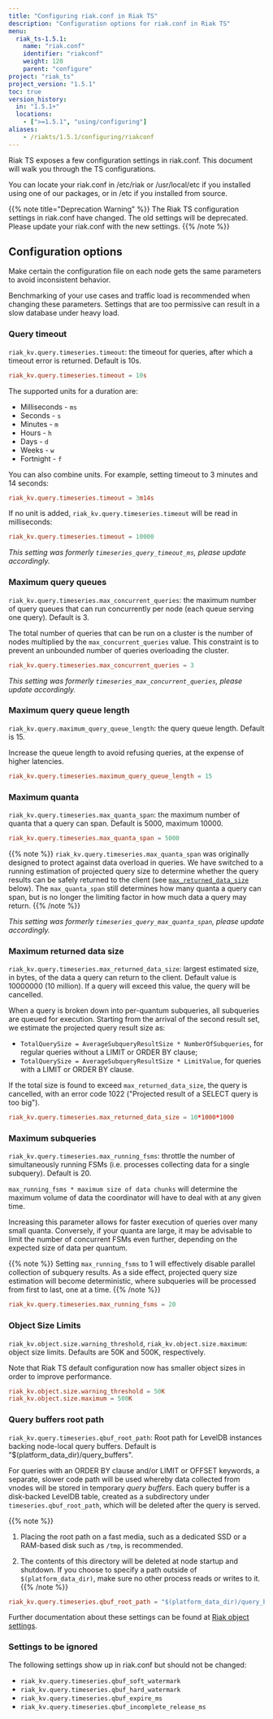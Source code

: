 ```yaml
---
title: "Configuring riak.conf in Riak TS"
description: "Configuration options for riak.conf in Riak TS"
menu:
  riak_ts-1.5.1:
    name: "riak.conf"
    identifier: "riakconf"
    weight: 120
    parent: "configure"
project: "riak_ts"
project_version: "1.5.1"
toc: true
version_history:
  in: "1.5.1+"
  locations:
    - [">=1.5.1", "using/configuring"]
aliases:
    - /riakts/1.5.1/configuring/riakconf
---
```


[glossary quanta]: ../../learn/glossary/quanta
[Riak object settings]: {{<baseurl>}}riak/kv/2.2.0/configuring/reference/#object-settings

Riak TS exposes a few configuration settings in riak.conf. This document will walk you through the TS configurations.

You can locate your riak.conf in  /etc/riak or /usr/local/etc if you installed using one of our packages, or in /etc if you installed from source.

{{% note title="Deprecation Warning" %}}
The Riak TS configuration settings in riak.conf have changed. The old settings will be deprecated. Please update your riak.conf with the new settings.
{{% /note %}}

## Configuration options

Make certain the configuration file on each node gets the same parameters to avoid inconsistent behavior.

Benchmarking of your use cases and traffic load is recommended when changing these parameters. Settings that are too permissive can result in a slow database under heavy load.

### Query timeout

`riak_kv.query.timeseries.timeout`: the timeout for queries, after which a timeout error is returned. Default is 10s.

```riak.conf
riak_kv.query.timeseries.timeout = 10s
```

The supported units for a duration are:

- Milliseconds - `ms`
- Seconds - `s`
- Minutes - `m`
- Hours - `h`
- Days - `d`
- Weeks - `w`
- Fortnight - `f`

You can also combine units. For example, setting timeout to 3 minutes and 14 seconds:

```riak.conf
riak_kv.query.timeseries.timeout = 3m14s
```

If no unit is added, `riak_kv.query.timeseries.timeout` will be read in milliseconds:

```riak.conf
riak_kv.query.timeseries.timeout = 10000
```

*This setting was formerly `timeseries_query_timeout_ms`, please update accordingly.*

### Maximum query queues

`riak_kv.query.timeseries.max_concurrent_queries`: the maximum number of query queues that can run concurrently per node (each queue serving one query). Default is 3.

The total number of queries that can be run on a cluster is the number of nodes multiplied by the `max_concurrent_queries` value. This constraint is to prevent an unbounded number of queries overloading the cluster.

```riak.conf
riak_kv.query.timeseries.max_concurrent_queries = 3
```

*This setting was formerly `timeseries_max_concurrent_queries`, please update accordingly.*

### Maximum query queue length

`riak_kv.query.maximum_query_queue_length`: the query queue length. Default is 15.

Increase the queue length to avoid refusing queries, at the expense of higher latencies.

```riak.conf
riak_kv.query.timeseries.maximum_query_queue_length = 15
```

### Maximum quanta

`riak_kv.query.timeseries.max_quanta_span`: the maximum number of quanta that a query can span. Default is 5000, maximum 10000.

```riak.conf
riak_kv.query.timeseries.max_quanta_span = 5000
```

{{% note %}}
`riak_kv.query.timeseries.max_quanta_span` was originally designed to protect against data overload in queries. We have switched to a running estimation of projected query size to determine whether the query results can be safely returned to the client (see [`max_returned_data_size`](#maximum-returned-data-size) below).  The `max_quanta_span` still determines how many quanta a query can span, but is no longer the limiting factor in how much data a query may return.
{{% /note %}}

*This setting was formerly `timeseries_query_max_quanta_span`, please update accordingly.*

### Maximum returned data size

`riak_kv.query.timeseries.max_returned_data_size`: largest estimated size, in bytes, of the data a query can return to the client. Default value is 10000000 (10 million). If a query will exceed this value, the query will be cancelled.

When a query is broken down into per-quantum subqueries, all subqueries are queued for execution. Starting from the arrival of the second result set, we estimate the projected query result size as:

* `TotalQuerySize = AverageSubqueryResultSize * NumberOfSubqueries`, for regular queries without a LIMIT or ORDER BY clause;
* `TotalQuerySize = AverageSubqueryResultSize * LimitValue`, for queries with a LIMIT or ORDER BY clause.

If the total size is found to exceed `max_returned_data_size`, the query is cancelled, with an error code 1022 ("Projected result of a SELECT query is too big").

```riak.conf
riak_kv.query.timeseries.max_returned_data_size = 10*1000*1000
```

### Maximum subqueries

`riak_kv.query.timeseries.max_running_fsms`: throttle the number of simultaneously running FSMs (i.e. processes collecting data for a single subquery). Default is 20.

`max_running_fsms * maximum size of data chunks` will determine the maximum volume of data the coordinator will have to deal with at any given time.

Increasing this parameter allows for faster execution of queries over many small quanta. Conversely, if your quanta are large, it may be advisable to limit the number of concurrent FSMs even further, depending on the expected size of data per quantum.

{{% note %}}
Setting `max_running_fsms` to 1 will effectively disable parallel collection of subquery results. As a side effect, projected query size estimation will become deterministic, where subqueries will be processed from first to last, one at a time.
{{% /note %}}

```riak.conf
riak_kv.query.timeseries.max_running_fsms = 20
```

### Object Size Limits

`riak_kv.object.size.warning_threshold`, `riak_kv.object.size.maximum`: object size limits. Defaults are 50K and 500K, respectively.

Note that Riak TS default configuration now has smaller object sizes in order to improve performance.

```riak.conf
riak_kv.object.size.warning_threshold = 50K
riak_kv.object.size.maximum = 500K
```

### Query buffers root path

`riak_kv.query.timeseries.qbuf_root_path`: Root path for LevelDB instances backing node-local query buffers. Default is "$(platform_data_dir)/query_buffers".

For queries with an ORDER BY clause and/or LIMIT or OFFSET keywords, a separate, slower code path will be used whereby data collected from vnodes will be stored in temporary *query buffers*. Each query buffer is a disk-backed LevelDB table, created as a subdirectory under `timeseries.qbuf_root_path`, which will be deleted after the query is served.

{{% note %}}
1. Placing the root path on a fast media, such as a dedicated SSD or a RAM-based disk such as `/tmp`, is recommended.

2. The contents of this directory will be deleted at node startup and shutdown. If you choose to specify a path outside of `$(platform_data_dir)`, make sure no other process reads or writes to it.
{{% /note %}}

```riak.conf
riak_kv.query.timeseries.qbuf_root_path = "$(platform_data_dir)/query_buffers"
```

Further documentation about these settings can be found at [Riak object settings].

### Settings to be ignored

The following settings show up in riak.conf but should not be changed:

* `riak_kv.query.timeseries.qbuf_soft_watermark`
* `riak_kv.query.timeseries.qbuf_hard_watermark`
* `riak_kv.query.timeseries.qbuf_expire_ms`
* `riak_kv.query.timeseries.qbuf_incomplete_release_ms`